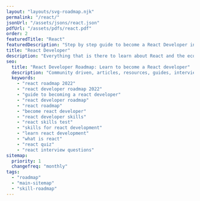 ```yaml
---
layout: "layouts/svg-roadmap.njk"
permalink: "/react/"
jsonUrl: "/assets/jsons/react.json"
pdfUrl: "/assets/pdfs/react.pdf"
order: 2
featuredTitle: "React"
featuredDescription: "Step by step guide to become a React Developer in 2022"
title: "React Developer"
description: "Everything that is there to learn about React and the ecosystem in 2022."
seo:
  title: "React Developer Roadmap: Learn to become a React developer"
  description: "Community driven, articles, resources, guides, interview questions, quizzes for react development. Learn to become a modern React developer by following the steps, skills, resources and guides listed in this roadmap."
  keywords:
    - "react roadmap 2022"
    - "react developer roadmap 2022"
    - "guide to becoming a react developer"
    - "react developer roadmap"
    - "react roadmap"
    - "become react developer"
    - "react developer skills"
    - "react skills test"
    - "skills for react development"
    - "learn react development"
    - "what is react"
    - "react quiz"
    - "react interview questions"
sitemap:
  priority: 1
  changefreq: "monthly"
tags:
  - "roadmap"
  - "main-sitemap"
  - "skill-roadmap"
---
```


